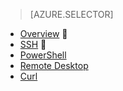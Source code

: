 > [AZURE.SELECTOR]
- [Overview](/documentation/articles/hdinsight-use-mapreduce)

- [SSH](/documentation/articles/hdinsight-hadoop-use-mapreduce-ssh)

- [PowerShell](/documentation/articles/hdinsight-hadoop-use-mapreduce-powershell)
- [Remote Desktop](/documentation/articles/hdinsight-hadoop-use-mapreduce-remote-desktop)
- [Curl](/documentation/articles/hdinsight-hadoop-use-mapreduce-curl)